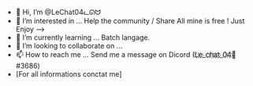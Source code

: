 - 👋 Hi, I’m @LeChat04ᓚᘏᗢ
- 👀 I’m interested in ...
Help the community / Share
All mine is free ! Just Enjoy -->
- 🌱 I’m currently learning ... Batch langage.
- 💞️ I’m looking to collaborate on ... 
- 📫 How to reach me ... Send me a message on Dicord (L҉e҉_c҉h҉a҉t҉_0҉4҉🎃#3686)
- [For all informations conctat me]
<!---
LeChat04/LeChat04 is a ✨ special ✨ repository because its `README.md` (this file) appears on your GitHub profile.
You can click the Preview link to take a look at your changes.
--->
